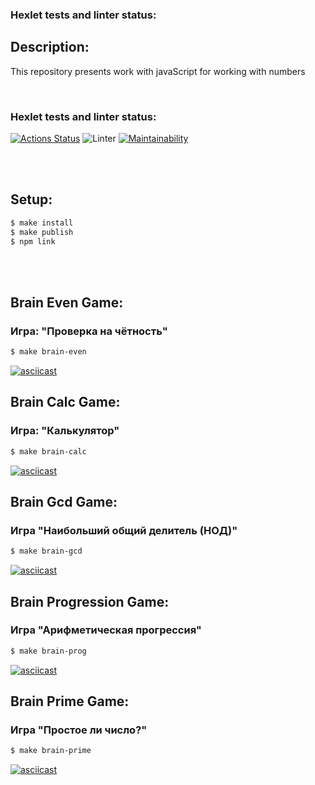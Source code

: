 ### Hexlet tests and linter status:
## Description:
This repository presents work with javaScript for working with numbers

<br>

### Hexlet tests and linter status:
[![Actions Status](https://github.com/Brelock/frontend-project-lvl1/workflows/hexlet-check/badge.svg)](https://github.com/Brelock/frontend-project-lvl1/actions)
![Linter](https://github.com/Brelock/frontend-project-lvl1/workflows/Linter/badge.svg)
[![Maintainability](https://api.codeclimate.com/v1/badges/a99a88d28ad37a79dbf6/maintainability)](https://codeclimate.com/github/codeclimate/codeclimate/maintainability)

<br>
<br>

## Setup:

```sh
$ make install
$ make publish
$ npm link
```
<br>
<br>

## Brain Even Game:
### Игра: "Проверка на чётность"
```sh
$ make brain-even
```
[![asciicast](https://asciinema.org/a/tOp4x2EzGziaplOErWqVuVLKc.svg)](https://asciinema.org/a/tOp4x2EzGziaplOErWqVuVLKc)

## Brain Calc Game:
### Игра: "Калькулятор"
```sh
$ make brain-calc
```
[![asciicast](https://asciinema.org/a/xglbgUNpK5ZMD9SM05HFauE3d.svg)](https://asciinema.org/a/xglbgUNpK5ZMD9SM05HFauE3d)

## Brain Gcd Game:
### Игра "Наибольший общий делитель (НОД)"
```sh
$ make brain-gcd
```
[![asciicast](https://asciinema.org/a/T9uhjjcStqd3sdlEw3TNAZW8n.svg)](https://asciinema.org/a/T9uhjjcStqd3sdlEw3TNAZW8n)

## Brain Progression Game:
### Игра "Арифметическая прогрессия"
```sh
$ make brain-prog
```
[![asciicast](https://asciinema.org/a/ljurE2asxPA7FOXfTmnhYfyIW.svg)](https://asciinema.org/a/ljurE2asxPA7FOXfTmnhYfyIW)

## Brain Prime Game:
### Игра "Простое ли число?"
```sh
$ make brain-prime
```
[![asciicast](https://asciinema.org/a/NbXlA9ctf8rNTYYQx9FD4ZCdF.svg)](https://asciinema.org/a/NbXlA9ctf8rNTYYQx9FD4ZCdF)